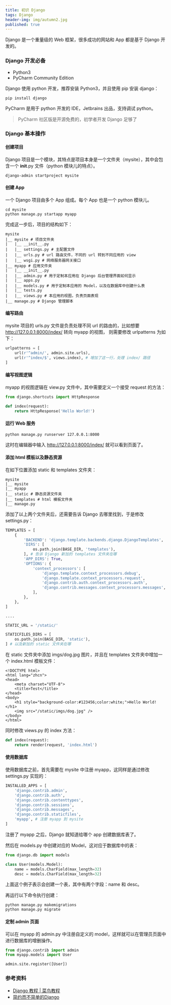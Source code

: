 ```yaml
---
title: 初识 Django
tags: Django
header-img: img/autumn2.jpg
published: true
---
```


Django 是一个重量级的 Web 框架，很多成功的网站和 App 都是基于 Django 开发的。

### Django 开发必备

+ Python3
+ PyCharm Community Edition

Django 使用 python 开发，推荐安装 Python3，并且使用 pip 安装 django：

```shell
pip install django
```

PyCharm 是用于 python 开发的 IDE，Jetbrains 出品，支持调试 python。

> PyCharm 社区版是开源免费的，初学者开发 Django 足够了

### Django 基本操作

#### 创建项目

Django 项目是一个模块，其特点是项目本身是一个文件夹（mysite），其中会包含一个 __init__.py 文件（python 模块儿的特点）。

```shell
django-admin startproject mysite
```

#### 创建 App

一个 Django 项目由多个 App 组成。每个 App 也是一个 python 模块儿。

```shell
cd mysite
python manage.py startapp myapp
```

完成这一步后，项目的结构如下：

```
mysite
|__ mysite # 项目文件夹
|   |__ __init__.py
|   |__ settings.py # 主配置文件
|   |__ urls.py # url 路由文件，不同的 url 转到不同应用的 view
|   |__ wsgi.py # 网络服务器网关接口
|__ myapp # 应用文件夹
|   |__ __init__.py
|   |__ admin.py # 用于定制本应用在 Django 后台管理界面如何显示
|   |__ apps.py
|   |__ models.py # 用于定制本应用的 Model，以及在数据库中创建什么表
|   |__ tests.py
|   |__ views.py # 本应用的视图，负责页面表现
|__ manage.py # Django 管理脚本
```

#### 编写路由

mysite 项目的 urls.py 文件是负责处理不同 url 的路由的，比如想要 http://127.0.0.1:8000/index/ 转向 myapp 的视图，
则需要修改 urlpatterns 为如下：

```python
urlpatterns = [
    url(r'^admin/', admin.site.urls),
    url(r'^index/$', views.index), # 增加了这一行，处理 index/ 路径
]
```

#### 编写视图逻辑

myapp 的视图逻辑在 view.py 文件中，其中需要定义一个接受 request 的方法：

```python
from django.shortcuts import HttpResponse

def index(request):
	return HttpResponse('Hello World!')
```

#### 运行 Web 服务

```shell
python manage.py runserver 127.0.0.1:8000
```

这时在编辑器中输入 http://127.0.0.1:8000/index/ 就可以看到页面了。

#### 添加 html 模板以及静态资源

在如下位置添加 static 和 templates 文件夹：

```
mysite
|__ mysite
|__ myapp
|__ static # 静态资源文件夹
|__ templates # html 模板文件夹
|__ manage.py
```

添加了以上两个文件夹后，还需要告诉 Django 去哪里找到，于是修改 settings.py：

```python
TEMPLATES = [
    {
        'BACKEND': 'django.template.backends.django.DjangoTemplates',
        'DIRS': [
            os.path.join(BASE_DIR, 'templates'),
        ], # 告诉 Django 新加的 templates 文件夹在哪
        'APP_DIRS': True,
        'OPTIONS': {
            'context_processors': [
                'django.template.context_processors.debug',
                'django.template.context_processors.request',
                'django.contrib.auth.context_processors.auth',
                'django.contrib.messages.context_processors.messages',
            ],
        },
    },
]

....

STATIC_URL = '/static/'

STATICFILES_DIRS = [
    os.path.join(BASE_DIR, 'static'),
] # 以及新加的 static 文件夹在哪
```

在 static 文件夹中添加 imgs/dog.jpg 图片，并且在 templates 文件夹中增加一个 index.html 模板文件：
```
<!DOCTYPE html>
<html lang="zhcn">
<head>
    <meta charset="UTF-8">
    <title>Test</title>
</head>
<body>
    <h1 style="background-color:#123456;color:white;">Hello World!</h1>
    <img src="/static/imgs/dog.jpg" />
</body>
</html>
```

同时修改 views.py 的 index 方法：

```python
def index(request):
    return render(request, 'index.html')
```

#### 使用数据库

使用数据库之前，首先需要在 mysite 中注册 myapp，这同样是通过修改 settings.py 实现的：

```python
INSTALLED_APPS = [
    'django.contrib.admin',
    'django.contrib.auth',
    'django.contrib.contenttypes',
    'django.contrib.sessions',
    'django.contrib.messages',
    'django.contrib.staticfiles',
    'myapp', # 注册 myapp 到 mysite
]
```

注册了 myapp 之后，Django 就知道给哪个 app 创建数据库表了。

然后在 models.py 中创建对应的 Model，这对应于数据库中的表：

```python
from django.db import models

class User(models.Model):
    name = models.CharField(max_length=32)
    desc = models.CharField(max_length=32)

```

上面这个例子表示会创建一个表，其中有两个字段：name 和 desc。

再运行以下命令执行创建：

```shell
python manage.py makemigrations
python manage.py migrate
```

#### 定制 admin 页面

可以在 myapp 的 admin.py 中注册自定义的 model，这样就可以在管理员页面中进行数据库的增删操作。

```python
from django.contrib import admin
from myapp.models import User

admin.site.register([User])
```

### 参考资料
+ [Django 教程 | 菜鸟教程](http://www.runoob.com/django/django-tutorial.html)
+ [简约而不简单的Django](http://www.cnblogs.com/feixuelove1009/p/5823135.html)
